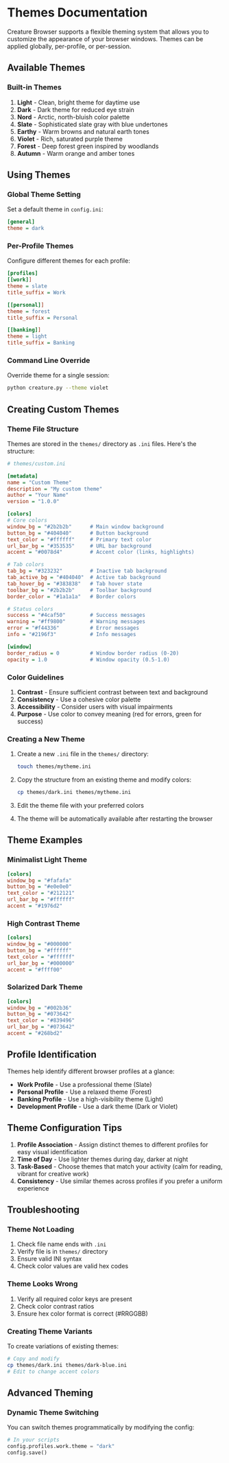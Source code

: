 # Themes Documentation

Creature Browser supports a flexible theming system that allows you to customize the appearance of your browser windows. Themes can be applied globally, per-profile, or per-session.

## Available Themes

### Built-in Themes

1. **Light** - Clean, bright theme for daytime use
2. **Dark** - Dark theme for reduced eye strain
3. **Nord** - Arctic, north-bluish color palette
4. **Slate** - Sophisticated slate gray with blue undertones
5. **Earthy** - Warm browns and natural earth tones
6. **Violet** - Rich, saturated purple theme
7. **Forest** - Deep forest green inspired by woodlands
8. **Autumn** - Warm orange and amber tones

## Using Themes

### Global Theme Setting

Set a default theme in `config.ini`:

```ini
[general]
theme = dark
```

### Per-Profile Themes

Configure different themes for each profile:

```ini
[profiles]
[[work]]
theme = slate
title_suffix = Work

[[personal]]
theme = forest
title_suffix = Personal

[[banking]]
theme = light
title_suffix = Banking
```

### Command Line Override

Override theme for a single session:

```bash
python creature.py --theme violet
```

## Creating Custom Themes

### Theme File Structure

Themes are stored in the `themes/` directory as `.ini` files. Here's the structure:

```ini
# themes/custom.ini

[metadata]
name = "Custom Theme"
description = "My custom theme"
author = "Your Name"
version = "1.0.0"

[colors]
# Core colors
window_bg = "#2b2b2b"      # Main window background
button_bg = "#404040"      # Button background
text_color = "#ffffff"     # Primary text color
url_bar_bg = "#353535"     # URL bar background
accent = "#0078d4"         # Accent color (links, highlights)

# Tab colors
tab_bg = "#323232"         # Inactive tab background
tab_active_bg = "#404040"  # Active tab background
tab_hover_bg = "#383838"   # Tab hover state
toolbar_bg = "#2b2b2b"     # Toolbar background
border_color = "#1a1a1a"   # Border colors

# Status colors
success = "#4caf50"        # Success messages
warning = "#ff9800"        # Warning messages
error = "#f44336"          # Error messages
info = "#2196f3"           # Info messages

[window]
border_radius = 0          # Window border radius (0-20)
opacity = 1.0              # Window opacity (0.5-1.0)
```

### Color Guidelines

1. **Contrast** - Ensure sufficient contrast between text and background
2. **Consistency** - Use a cohesive color palette
3. **Accessibility** - Consider users with visual impairments
4. **Purpose** - Use color to convey meaning (red for errors, green for success)

### Creating a New Theme

1. Create a new `.ini` file in the `themes/` directory:
   ```bash
   touch themes/mytheme.ini
   ```

2. Copy the structure from an existing theme and modify colors:
   ```bash
   cp themes/dark.ini themes/mytheme.ini
   ```

3. Edit the theme file with your preferred colors

4. The theme will be automatically available after restarting the browser

## Theme Examples

### Minimalist Light Theme
```ini
[colors]
window_bg = "#fafafa"
button_bg = "#e0e0e0"
text_color = "#212121"
url_bar_bg = "#ffffff"
accent = "#1976d2"
```

### High Contrast Theme
```ini
[colors]
window_bg = "#000000"
button_bg = "#ffffff"
text_color = "#ffffff"
url_bar_bg = "#000000"
accent = "#ffff00"
```

### Solarized Dark Theme
```ini
[colors]
window_bg = "#002b36"
button_bg = "#073642"
text_color = "#839496"
url_bar_bg = "#073642"
accent = "#268bd2"
```

## Profile Identification

Themes help identify different browser profiles at a glance:

- **Work Profile** - Use a professional theme (Slate)
- **Personal Profile** - Use a relaxed theme (Forest)
- **Banking Profile** - Use a high-visibility theme (Light)
- **Development Profile** - Use a dark theme (Dark or Violet)

## Theme Configuration Tips

1. **Profile Association** - Assign distinct themes to different profiles for easy visual identification
2. **Time of Day** - Use lighter themes during day, darker at night
3. **Task-Based** - Choose themes that match your activity (calm for reading, vibrant for creative work)
4. **Consistency** - Use similar themes across profiles if you prefer a uniform experience

## Troubleshooting

### Theme Not Loading

1. Check file name ends with `.ini`
2. Verify file is in `themes/` directory
3. Ensure valid INI syntax
4. Check color values are valid hex codes

### Theme Looks Wrong

1. Verify all required color keys are present
2. Check color contrast ratios
3. Ensure hex color format is correct (#RRGGBB)

### Creating Theme Variants

To create variations of existing themes:

```bash
# Copy and modify
cp themes/dark.ini themes/dark-blue.ini
# Edit to change accent colors
```

## Advanced Theming

### Dynamic Theme Switching

You can switch themes programmatically by modifying the config:

```python
# In your scripts
config.profiles.work.theme = "dark"
config.save()
```

